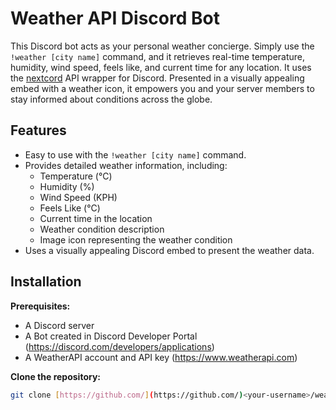 # Weather API Discord Bot

This Discord bot acts as your personal weather concierge. Simply use the `!weather [city name]`
command, and it retrieves real-time temperature, humidity, wind speed, feels like, and current time for any location. It uses the [nextcord](https://docs.nextcord.dev/) API wrapper for Discord. Presented in a visually appealing embed with a weather icon, it empowers you and your server members to stay informed about conditions across the globe.

## Features

* Easy to use with the `!weather [city name]` command.
* Provides detailed weather information, including:
    * Temperature (°C)
    * Humidity (%)
    * Wind Speed (KPH)
    * Feels Like (°C)
    * Current time in the location
    * Weather condition description
    * Image icon representing the weather condition
* Uses a visually appealing Discord embed to present the weather data.

## Installation

**Prerequisites:**

* A Discord server
* A Bot created in Discord Developer Portal (https://discord.com/developers/applications)
* A WeatherAPI account and API key (https://www.weatherapi.com)


**Clone the repository:**

   ```bash
   git clone [https://github.com/](https://github.com/)<your-username>/weather-api-discord-bot.git
